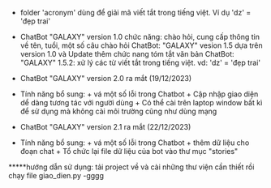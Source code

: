 * folder 'acronym' dùng để giải mã viết tắt trong tiếng việt. Ví dụ 'dz' = 'đẹp trai'

* ChatBot "GALAXY" version 1.0
chức năng: chào hỏi, cung cấp thông tin về tên, tuổi, một số câu chào hỏi
ChatBot: "GALAXY" vesion 1.5 
dựa trên version 1.0 và Update thêm chức nang tóm tắt văn bản
ChatBot: "GALAXY" 1.5.2:
xử lý các từ viết tắt trong tiếng việt. vd: 'dz' = 'đẹp trai'

* ChatBot "GALAXY" version 2.0 ra mắt (19/12/2023)
- Tính năng bổ sung: + vá một số lỗi trong Chatbot
                     + Cập nhập giao diện dể dàng tương tác với người dùng
                     + Có thể cài trên laptop window bất kì để sử dụng mà không cài môi trường cũng như dùng mạng

* ChatBot "GALAXY" version 2.1 ra mắt (22/12/2023)
- Tính năng bổ sung: + vá một số lỗi trong Chatbot
                     + thêm dữ liệu cho đoạn chat
                     + Tổ chức lại file dữ liệu của bot vào thư mục "stories"

*****hướng dẫn sử dụng: tải project về và cài những thư viện cần thiết rồi chạy file giao_dien.py
-gggg